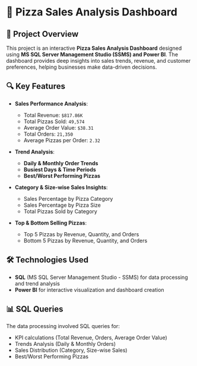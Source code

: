 # 🍕 Pizza Sales Analysis Dashboard

## 📌 Project Overview
This project is an interactive **Pizza Sales Analysis Dashboard** designed using **MS SQL Server Management Studio (SSMS) and Power BI**. The dashboard provides deep insights into sales trends, revenue, and customer preferences, helping businesses make data-driven decisions.

## 🔍 Key Features
- **Sales Performance Analysis**:
  - Total Revenue: `$817.86K`
  - Total Pizzas Sold: `49,574`
  - Average Order Value: `$38.31`
  - Total Orders: `21,350`
  - Average Pizzas per Order: `2.32`
  
- **Trend Analysis**:
  - **Daily & Monthly Order Trends**  
  - **Busiest Days & Time Periods**  
  - **Best/Worst Performing Pizzas**  

- **Category & Size-wise Sales Insights**:
  - Sales Percentage by Pizza Category  
  - Sales Percentage by Pizza Size  
  - Total Pizzas Sold by Category  

- **Top & Bottom Selling Pizzas**:
  - Top 5 Pizzas by Revenue, Quantity, and Orders  
  - Bottom 5 Pizzas by Revenue, Quantity, and Orders  

## 🛠️ Technologies Used
- **SQL** (MS SQL Server Management Studio - SSMS) for data processing and trend analysis
- **Power BI** for interactive visualization and dashboard creation

## 📊 SQL Queries
The data processing involved SQL queries for:
- KPI calculations (Total Revenue, Orders, Average Order Value)
- Trends Analysis (Daily & Monthly Orders)
- Sales Distribution (Category, Size-wise Sales)
- Best/Worst Performing Pizzas
